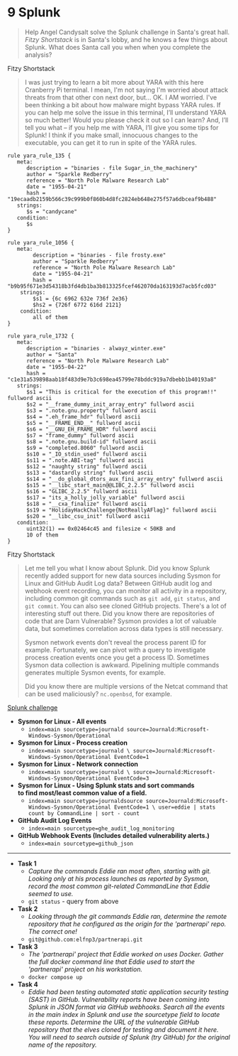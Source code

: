 # 9 Splunk

> Help Angel Candysalt solve the Splunk challenge in Santa's great hall.
> _Fitzy Shortstack_ is in Santa's lobby, and he knows a few things about
> Splunk. What does Santa call you when when you complete the analysis?

Fitzy Shortstack

> I was just trying to learn a bit more about YARA with this here Cranberry Pi
> terminal. I mean, I'm not saying I'm worried about attack threats from that
> other con next door, but... OK. I AM worried. I've been thinking a bit about
> how malware might bypass YARA rules. If you can help me solve the issue in
> this terminal, I’ll understand YARA so much better! Would you please check it
> out so I can learn? And, I’ll tell you what – if you help me with YARA, I’ll
> give you some tips for Splunk! I think if you make small, innocuous changes to
> the executable, you can get it to run in spite of the YARA rules.

```yara
rule yara_rule_135 {
   meta:
      description = "binaries - file Sugar_in_the_machinery"
      author = "Sparkle Redberry"
      reference = "North Pole Malware Research Lab"
      date = "1955-04-21"
      hash = "19ecaadb2159b566c39c999b0f860b4d8fc2824eb648e275f57a6dbceaf9b488"
   strings:
      $s = "candycane"
   condition:
      $s
}

rule yara_rule_1056 {
   meta:
        description = "binaries - file frosty.exe"
        author = "Sparkle Redberry"
        reference = "North Pole Malware Research Lab"
        date = "1955-04-21"
        hash = "b9b95f671e3d54318b3fd4db1ba3b813325fcef462070da163193d7acb5fcd03"
    strings:
        $s1 = {6c 6962 632e 736f 2e36}
        $hs2 = {726f 6772 616d 2121}
    condition:
        all of them
}

rule yara_rule_1732 {
   meta:
      description = "binaries - alwayz_winter.exe"
      author = "Santa"
      reference = "North Pole Malware Research Lab"
      date = "1955-04-22"
      hash = "c1e31a539898aab18f483d9e7b3c698ea45799e78bddc919a7dbebb1b40193a8"
   strings:
      $s1 = "This is critical for the execution of this program!!" fullword ascii
      $s2 = "__frame_dummy_init_array_entry" fullword ascii
      $s3 = ".note.gnu.property" fullword ascii
      $s4 = ".eh_frame_hdr" fullword ascii
      $s5 = "__FRAME_END__" fullword ascii
      $s6 = "__GNU_EH_FRAME_HDR" fullword ascii
      $s7 = "frame_dummy" fullword ascii
      $s8 = ".note.gnu.build-id" fullword ascii
      $s9 = "completed.8060" fullword ascii
      $s10 = "_IO_stdin_used" fullword ascii
      $s11 = ".note.ABI-tag" fullword ascii
      $s12 = "naughty string" fullword ascii
      $s13 = "dastardly string" fullword ascii
      $s14 = "__do_global_dtors_aux_fini_array_entry" fullword ascii
      $s15 = "__libc_start_main@@LIBC_2.2.5" fullword ascii
      $s16 = "GLIBC_2.2.5" fullword ascii
      $s17 = "its_a_holly_jolly_variable" fullword ascii
      $s18 = "__cxa_finalize" fullword ascii
      $s19 = "HolidayHackChallenge{NotReallyAFlag}" fullword ascii
      $s20 = "__libc_csu_init" fullword ascii
   condition:
      uint32(1) == 0x02464c45 and filesize < 50KB and
      10 of them
}
```

Fitzy Shortstack

> Let me tell you what I know about Splunk. Did you know Splunk recently added
> support for new data sources including Sysmon for Linux and GitHub Audit Log
> data?
> Between GitHub audit log and webhook event recording, you can monitor
> all activity in a repository, including common git commands such as `git add`,
> `git status`, and `git commit`. You can also see cloned GitHub projects.
> There's a lot of interesting stuff out there. Did you know there are
> repositories of code that are Darn Vulnerable? Sysmon provides a lot of
> valuable data, but sometimes correlation across data types is still necessary.
>
> Sysmon network events don't reveal the process parent ID for example.
> Fortunately, we can pivot with a query to investigate process creation events
> once you get a process ID. Sometimes Sysmon data collection is awkward.
> Pipelining multiple commands generates multiple Sysmon events, for example.
>
> Did you know there are multiple versions of the Netcat command that can be
> used maliciously? `nc.openbsd`, for example.

[Splunk challenge](https://hhc22.bossworkshops.io/en-GB/app/SA-hhc/santadocs)

* **Sysmon for Linux - All events**
  * `index=main sourcetype=journald source=Journald:Microsoft-Windows-Sysmon/Operational`
* **Sysmon for Linux - Process creation**
  * `index=main sourcetype=journald \
      source=Journald:Microsoft-Windows-Sysmon/Operational EventCode=1`
* **Sysmon for Linux - Network connection**
  * `index=main sourcetype=journald \
      source=Journald:Microsoft-Windows-Sysmon/Operational EventCode=3`
* **Sysmon for Linux - Using Splunk stats and sort commands \
      to find most/least common value of a field.**
  * `index=main sourcetype=journaldsource
      source=Journald:Microsoft-Windows-Sysmon/Operational EventCode=1 \
      user=eddie | stats count by CommandLine | sort - count`
* **GitHub Audit Log Events**
  * `index=main sourcetype=ghe_audit_log_monitoring`
* **GitHub Webhook Events (Includes detailed vulnerability alerts.)**
  * `index=main sourcetype=github_json`

---

* **Task 1**
  * _Capture the commands Eddie ran most often, starting with git.  \
         Looking only at his process launches as reported by Sysmon,  \
         record the most common git-related CommandLine that Eddie seemed to use._
  * `git status` - query from above
* **Task 2**
  * _Looking through the git commands Eddie ran, determine the remote  \
     repository that he configured as the origin for the 'partnerapi' repo. \
     The correct one!_
  * `git@github.com:elfnp3/partnerapi.git`
* **Task 3**
  * _The 'partnerapi' project that Eddie worked on uses Docker. Gather the full
       docker command line that Eddie used to start the 'partnerapi' project on
       his workstation._
  * `docker compose up`
* **Task 4**
  * _Eddie had been testing automated static application security testing
       (SAST) in GitHub. Vulnerability reports have been coming into Splunk in
       JSON format via GitHub webhooks. Search all the events in the main index
       in Splunk and use the sourcetype field to locate these reports. Determine
       the URL of the vulnerable GitHub repository that the elves cloned for
       testing and document it here. You will need to search outside of Splunk
       (try GitHub) for the original name of the repository._
